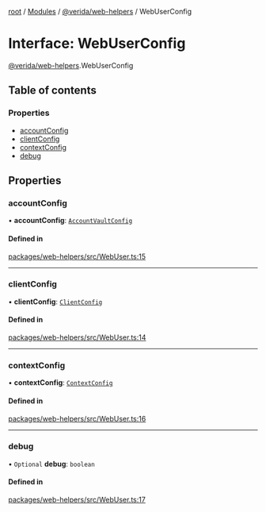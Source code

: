 [root](../README.md) / [Modules](../modules.md) / [@verida/web-helpers](../modules/verida_web_helpers.md) / WebUserConfig

# Interface: WebUserConfig

[@verida/web-helpers](../modules/verida_web_helpers.md).WebUserConfig

## Table of contents

### Properties

- [accountConfig](verida_web_helpers.WebUserConfig.md#accountconfig)
- [clientConfig](verida_web_helpers.WebUserConfig.md#clientconfig)
- [contextConfig](verida_web_helpers.WebUserConfig.md#contextconfig)
- [debug](verida_web_helpers.WebUserConfig.md#debug)

## Properties

### accountConfig

• **accountConfig**: [`AccountVaultConfig`](verida_web_helpers._internal_.AccountVaultConfig.md)

#### Defined in

[packages/web-helpers/src/WebUser.ts:15](https://github.com/verida/verida-js/blob/a690f60/packages/web-helpers/src/WebUser.ts#L15)

___

### clientConfig

• **clientConfig**: [`ClientConfig`](verida_web_helpers._internal_.ClientConfig.md)

#### Defined in

[packages/web-helpers/src/WebUser.ts:14](https://github.com/verida/verida-js/blob/a690f60/packages/web-helpers/src/WebUser.ts#L14)

___

### contextConfig

• **contextConfig**: [`ContextConfig`](verida_web_helpers._internal_.ContextConfig.md)

#### Defined in

[packages/web-helpers/src/WebUser.ts:16](https://github.com/verida/verida-js/blob/a690f60/packages/web-helpers/src/WebUser.ts#L16)

___

### debug

• `Optional` **debug**: `boolean`

#### Defined in

[packages/web-helpers/src/WebUser.ts:17](https://github.com/verida/verida-js/blob/a690f60/packages/web-helpers/src/WebUser.ts#L17)
